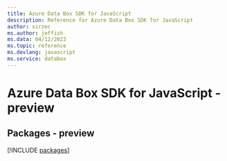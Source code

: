 ```yaml
---
title: Azure Data Box SDK for JavaScript
description: Reference for Azure Data Box SDK for JavaScript
author: xirzec
ms.author: jeffish
ms.data: 04/12/2023
ms.topic: reference
ms.devlang: javascript
ms.service: databox
---
```

# Azure Data Box SDK for JavaScript - preview
## Packages - preview
[!INCLUDE [packages](data-box-index.md)]